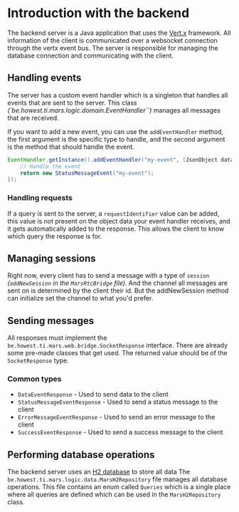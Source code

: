 # Introduction with the backend

The backend server is a Java application that uses the [Vert.x](https://vertx.io/) framework. All information of the
client is communicated over a websocket connection through the vertx event bus. The server is responsible for managing
the database connection and communicating with the client.

## Handling events

The server has a custom event handler which is a singleton that handles all events that are sent to the server. This
class *(`be.howest.ti.mars.logic.domain.EventHandler``)* manages all messages that are received.

If you want to add a new event, you can use the `addEventHandler` method, the first argument is the specific type to
handle, and the second argument is the method that should handle the event.

```java
EventHandler.getInstance().addEventHandler("my-event", (JsonObject data) -> {
    // Handle the event
    return new StatusMessageEvent("my-event");
});
````

### Handling requests

If a query is sent to the server, a `requestIdentifier` value can be added, this value is not present on the object data
your event handler receives, and it gets automatically added to the response. This allows the client to know which query
the response is for.

## Managing sessions

Right now, every client has to send a message with a type of `session` *(`addNewSession` in the `MarsRtcBridge` file)*.
And the channel all messages are sent on is determined by the client their id. But the addNewSession method can
initialize set the channel to what you'd prefer.

## Sending messages

All responses must implement the `be.howest.ti.mars.web.bridge.SocketResponse` interface. There are already some
pre-made classes that get used. The returned value should be of the `SocketResponse` type.

### Common types

- `DataEventResponse` - Used to send data to the client
- `StatusMessageEventResponse` - Used to send a status message to the client
- `ErrorMessageEventResponse` - Used to send an error message to the client
- `SuccessEventResponse` - Used to send a success message to the client

## Performing database operations

The backend server uses an [H2 database](https://www.h2database.com/html/main.html) to store all data
The `be.howest.ti.mars.logic.data.MarsH2Repository` file manages all database operations. This file contains an enum
called `Queries` which is a single place where all queries are defined which can be used in the `MarsH2Repository`
class.
